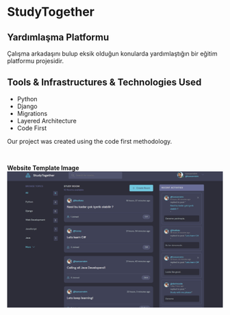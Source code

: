 # StudyTogether
## Yardımlaşma Platformu

Çalışma arkadaşını bulup eksik olduğun konularda yardımlaştığın bir eğitim platformu projesidir.

## Tools & Infrastructures & Technologies Used

- Python
- Django
- Migrations
- Layered Architecture
- Code First

Our project was created using the code first methodology.

<br />
<p align="left">
  <b>Website Template Image</b>
  <br />
  <a href="https://github.com/tuncerrstm/StudyTogether">
    <img width=700 src="https://github.com/tuncerrstm/StudyTogether/blob/main/studybud/static/images/StudyTogether.png"  alt="StudyTogether">
  </a>
